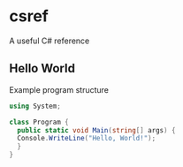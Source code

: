 # csref
A useful C# reference

## Hello World

Example program structure

``` cs
using System;

class Program {
  public static void Main(string[] args) {
  Console.WriteLine("Hello, World!");
  }
}
```

